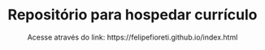 <h1 align="center"> Repositório para hospedar currículo</h1>
<p  align="center"> Acesse através do link: https://felipefioreti.github.io/index.html</p>
